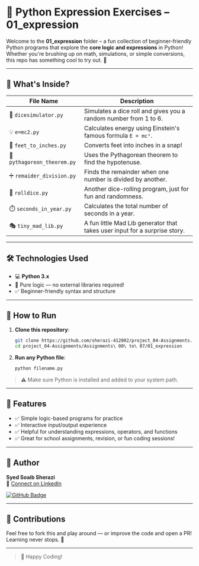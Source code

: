 # 🧠 Python Expression Exercises – **01_expression**

Welcome to the **01_expression** folder – a fun collection of beginner-friendly Python programs that explore the **core logic and expressions** in Python! Whether you're brushing up on math, simulations, or simple conversions, this repo has something cool to try out. 🎯

---

## 📂 What's Inside?

| File Name               | Description |
|------------------------|-------------|
| 🎲 `dicesimulator.py`         | Simulates a dice roll and gives you a random number from 1 to 6. |
| 💡 `e=mc2.py`                 | Calculates energy using Einstein's famous formula `E = mc²`. |
| 📏 `feet_to_inches.py`       | Converts feet into inches in a snap! |
| 🧮 `pythagoreon_theorem.py`  | Uses the Pythagorean theorem to find the hypotenuse. |
| ➗ `remaider_division.py`     | Finds the remainder when one number is divided by another. |
| 🎲 `rolldice.py`             | Another dice-rolling program, just for fun and randomness. |
| ⏱️ `seconds_in_year.py`      | Calculates the total number of seconds in a year. |
| 🎭 `tiny_mad_lib.py`         | A fun little Mad Lib generator that takes user input for a surprise story. |

---

## 🛠️ Technologies Used

- 💻 **Python 3.x**
- 🧠 Pure logic — no external libraries required!
- ✅ Beginner-friendly syntax and structure

---

## 🚀 How to Run

1. **Clone this repository**:
   ```bash
   git clone https://github.com/sherazi-412002/project_04-Assignments.git
   cd project_04-Assignments/Assignments\ 00\ to\ 07/01_expression
   ```

2. **Run any Python file**:
   ```bash
   python filename.py
   ```

> ⚠️ Make sure Python is installed and added to your system path.

---

## 🌟 Features

- ✅ Simple logic-based programs for practice  
- ✅ Interactive input/output experience  
- ✅ Helpful for understanding expressions, operators, and functions  
- ✅ Great for school assignments, revision, or fun coding sessions!  

---

## 📌 Author

**Syed Soaib Sherazi**  
🔗 [Connect on LinkedIn](https://www.linkedin.com/in/syed-shoaib-sberazi-3638822b4/)

[![GitHub Badge](https://img.shields.io/badge/GitHub-sherazi--412002-blue?logo=github&style=for-the-badge)](https://github.com/sherazi-412002)

---

## 🙌 Contributions

Feel free to fork this and play around — or improve the code and open a PR!  
Learning never stops. 🚀



---

> 🐍 Happy Coding!
